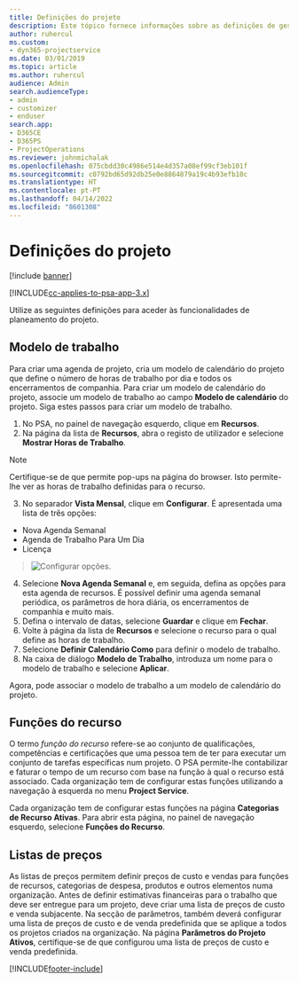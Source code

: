 ```yaml
---
title: Definições do projeto
description: Este tópico fornece informações sobre as definições de gestão do projeto.
author: ruhercul
ms.custom:
- dyn365-projectservice
ms.date: 03/01/2019
ms.topic: article
ms.author: ruhercul
audience: Admin
search.audienceType:
- admin
- customizer
- enduser
search.app:
- D365CE
- D365PS
- ProjectOperations
ms.reviewer: johnmichalak
ms.openlocfilehash: 075cbdd30c4986e514e4d357a08ef99cf3eb101f
ms.sourcegitcommit: c0792bd65d92db25e0e8864879a19c4b93efb10c
ms.translationtype: HT
ms.contentlocale: pt-PT
ms.lasthandoff: 04/14/2022
ms.locfileid: "8601308"
---
```

# <a name="project-settings"></a>Definições do projeto

[!include [banner](../includes/psa-now-project-operations.md)]

[!INCLUDE[cc-applies-to-psa-app-3.x](../includes/cc-applies-to-psa-app-3x.md)]

Utilize as seguintes definições para aceder às funcionalidades de planeamento do projeto.

## <a name="work-template"></a>Modelo de trabalho

Para criar uma agenda de projeto, cria um modelo de calendário do projeto que define o número de horas de trabalho por dia e todos os encerramentos de companhia. Para criar um modelo de calendário do projeto, associe um modelo de trabalho ao campo **Modelo de calendário** do projeto. Siga estes passos para criar um modelo de trabalho.

1. No PSA, no painel de navegação esquerdo, clique em **Recursos**. 
2. Na página da lista de **Recursos**, abra o registo de utilizador e selecione **Mostrar Horas de Trabalho**.

  > [!NOTE]
  > Certifique-se de que permite pop-ups na página do browser. Isto permite-lhe ver as horas de trabalho definidas para o recurso.
  
3. No separador **Vista Mensal**, clique em **Configurar**. É apresentada uma lista de três opções: 

  - Nova Agenda Semanal
  - Agenda de Trabalho Para Um Dia
  - Licença

> ![Configurar opções.](media/project-13.png)

4. Selecione **Nova Agenda Semanal** e, em seguida, defina as opções para esta agenda de recursos. É possível definir uma agenda semanal periódica, os parâmetros de hora diária, os encerramentos de companhia e muito mais.
5. Defina o intervalo de datas, selecione **Guardar** e clique em **Fechar**. 
6. Volte à página da lista de **Recursos** e selecione o recurso para o qual define as horas de trabalho. 
7. Selecione **Definir Calendário Como** para definir o modelo de trabalho. 
8. Na caixa de diálogo **Modelo de Trabalho**, introduza um nome para o modelo de trabalho e selecione **Aplicar**. 

Agora, pode associar o modelo de trabalho a um modelo de calendário do projeto.

## <a name="resource-roles"></a>Funções do recurso

O termo *função do recurso* refere-se ao conjunto de qualificações, competências e certificações que uma pessoa tem de ter para executar um conjunto de tarefas específicas num projeto. O PSA permite-lhe contabilizar e faturar o tempo de um recurso com base na função à qual o recurso está associado. Cada organização tem de configurar estas funções utilizando a navegação à esquerda no menu **Project Service**.

Cada organização tem de configurar estas funções na página **Categorias de Recurso Ativas**. Para abrir esta página, no painel de navegação esquerdo, selecione **Funções do Recurso**.

## <a name="price-lists"></a>Listas de preços

As listas de preços permitem definir preços de custo e vendas para funções de recursos, categorias de despesa, produtos e outros elementos numa organização. Antes de definir estimativas financeiras para o trabalho que deve ser entregue para um projeto, deve criar uma lista de preços de custo e venda subjacente. Na secção de parâmetros, também deverá configurar uma lista de preços de custo e de venda predefinida que se aplique a todos os projetos criados na organização. Na página **Parâmetros do Projeto Ativos**, certifique-se de que configurou uma lista de preços de custo e venda predefinida.


[!INCLUDE[footer-include](../includes/footer-banner.md)]
